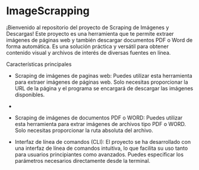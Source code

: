 # ImageScrapping

¡Bienvenido al repositorio del proyecto de Scraping de Imágenes y Descargas! Este proyecto es una herramienta que te permite extraer imágenes de páginas web y también descargar documentos PDF o Word de forma automática. Es una solución práctica y versátil para obtener contenido visual y archivos de interés de diversas fuentes en línea.

Características principales

- Scraping de imágenes de paginas web: Puedes utilizar esta herramienta para extraer imágenes de páginas web. Solo necesitas proporcionar la URL de la página y el programa se encargará de descargar las imágenes disponibles.
- 
- Scraping de imágenes de documentos PDF o WORD: Puedes utilizar esta herramienta para extrar imágenes de archivos tipo PDF o WORD. Solo necesitas proporcionar la ruta absoluta del archivo.

- Interfaz de línea de comandos (CLI): El proyecto se ha desarrollado con una interfaz de línea de comandos intuitiva, lo que facilita su uso tanto para usuarios principiantes como avanzados. Puedes especificar los parámetros necesarios directamente desde la terminal.
